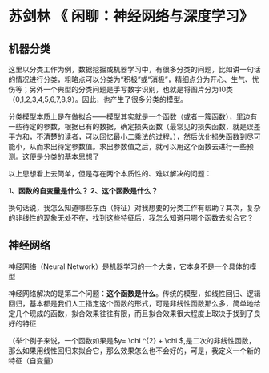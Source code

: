 # 苏剑林  《 闲聊：神经网络与深度学习》

## 机器分类

这里以分类工作为例，数据挖掘或机器学习中，有很多分类的问题，比如讲一句话的情况进行分类，粗略点可以分类为“积极”或“消极”，精细点分为开心、生气、忧伤等；另外一个典型的分类问题是手写数字识别，也就是将图片分为10类（0,1,2,3,4,5,6,7,8,9）。因此，也产生了很多分类的模型。

分类模型本质上是在做拟合——模型其实就是一个函数（或者一簇函数），里边有一些待定的参数，根据已有的数据，确定损失函数（最常见的损失函数，就是误差平方和，不清楚的读者，可以回忆最小二乘法的过程。），然后优化损失函数到尽可能小，从而求出待定参数值。求出参数值之后，就可以用这个函数去进行一些预测。这便是分类的基本思想了

以上思想看上去简单，但是存在两个本质性的、难以解决的问题：

**1、函数的自变量是什么？**
**2、这个函数是什么？**

换句话说，我怎么知道哪些东西（特征）对我想要的分类工作有帮助？其次，复杂的非线性的现象无处不在，找到这些特征后，我怎么知道用哪个函数去拟合它？

## 神经网络

神经网络（Neural Network）是机器学习的一个大类，它本身不是一个具体的模型

神经网络解决的是第二个问题：**这个函数是什么**。传统的模型，如线性回归、逻辑回归，基本都是我们人工指定这个函数的形式，可是非线性函数那么多，简单地给定几个现成的函数，拟合效果往往有限，而且拟合效果很大程度上取决于找到了良好的特征

（举个例子来说，一个函数如果是$y= \chi ^{2} +  \chi $,是二次的非线性函数，那么如果用线性回归来拟合它，那么效果怎么也不会好的，可是，我定义一个新的特征（自变量）
